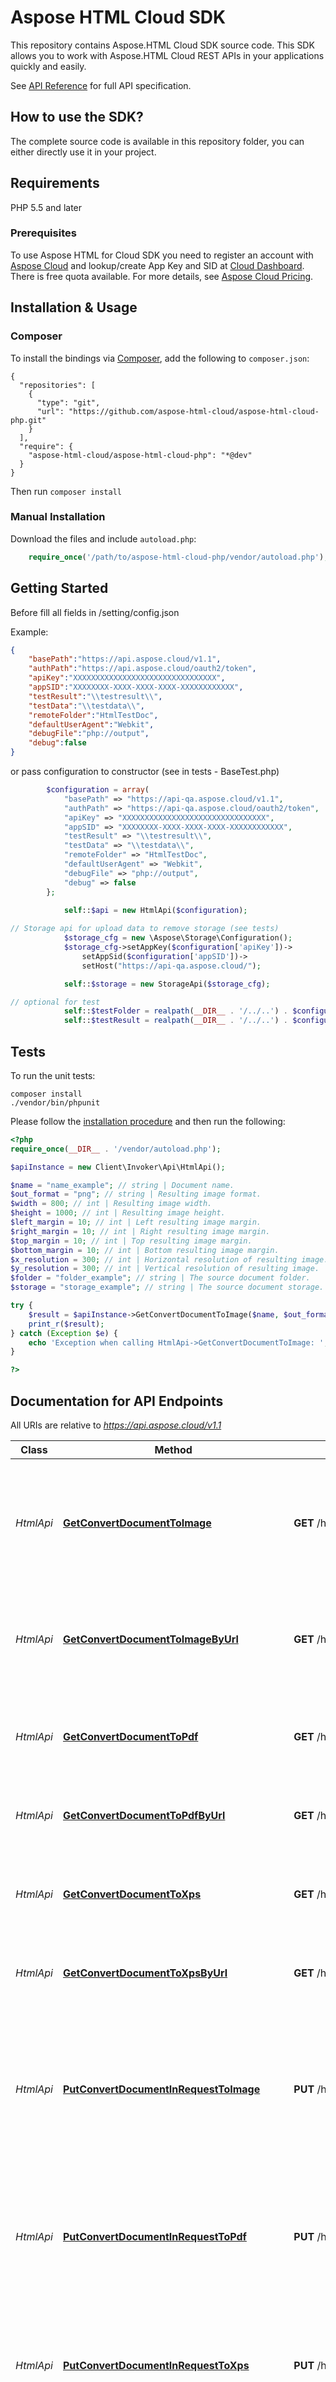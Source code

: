 # Aspose HTML Cloud SDK 

This repository contains Aspose.HTML Cloud SDK source code. This SDK allows you to work with Aspose.HTML Cloud REST APIs in your applications quickly and easily.

See [API Reference](https://apireference.aspose.cloud/html/) for full API specification.

## How to use the SDK?
The complete source code is available in this repository folder, you can either directly use it in your project.

## Requirements

PHP 5.5 and later

### Prerequisites

To use Aspose HTML for Cloud SDK you need to register an account with [Aspose Cloud](https://www.aspose.cloud/) and lookup/create App Key and SID at [Cloud Dashboard](https://dashboard.aspose.cloud/#/apps). There is free quota available. For more details, see [Aspose Cloud Pricing](https://purchase.aspose.cloud/pricing).


## Installation & Usage
### Composer

To install the bindings via [Composer](http://getcomposer.org/), add the following to `composer.json`:

```
{
  "repositories": [
    {
      "type": "git",
      "url": "https://github.com/aspose-html-cloud/aspose-html-cloud-php.git"
    }
  ],
  "require": {
    "aspose-html-cloud/aspose-html-cloud-php": "*@dev"
  }
}
```

Then run `composer install`

### Manual Installation

Download the files and include `autoload.php`:

```php
    require_once('/path/to/aspose-html-cloud-php/vendor/autoload.php');
```

## Getting Started

Before fill all fields in /setting/config.json   

Example:   
```json
{
    "basePath":"https://api.aspose.cloud/v1.1",
    "authPath":"https://api.aspose.cloud/oauth2/token",
    "apiKey":"XXXXXXXXXXXXXXXXXXXXXXXXXXXXXXXX",
    "appSID":"XXXXXXXX-XXXX-XXXX-XXXX-XXXXXXXXXXXX",
    "testResult":"\\testresult\\",
    "testData":"\\testdata\\",
	"remoteFolder":"HtmlTestDoc",
	"defaultUserAgent":"Webkit",
	"debugFile":"php://output",
	"debug":false
}
```

or pass configuration to constructor (see in tests - BaseTest.php) 

```php
        $configuration = array(
            "basePath" => "https://api-qa.aspose.cloud/v1.1",
            "authPath" => "https://api-qa.aspose.cloud/oauth2/token",
            "apiKey" => "XXXXXXXXXXXXXXXXXXXXXXXXXXXXXXXX",
            "appSID" => "XXXXXXXX-XXXX-XXXX-XXXX-XXXXXXXXXXXX",
            "testResult" => "\\testresult\\",
            "testData" => "\\testdata\\",
            "remoteFolder" => "HtmlTestDoc",
            "defaultUserAgent" => "Webkit",
            "debugFile" => "php://output",
            "debug" => false
        };
            
            self::$api = new HtmlApi($configuration);

// Storage api for upload data to remove storage (see tests)           
            $storage_cfg = new \Aspose\Storage\Configuration();
            $storage_cfg->setAppKey($configuration['apiKey'])->
                setAppSid($configuration['appSID'])->
                setHost("https://api-qa.aspose.cloud/");

            self::$storage = new StorageApi($storage_cfg);

// optional for test
            self::$testFolder = realpath(__DIR__ . '/../..') . $configuration['testData'];
            self::$testResult = realpath(__DIR__ . '/../..') . $configuration['testResult'];
```

## Tests

To run the unit tests:

```
composer install
./vendor/bin/phpunit
```


Please follow the [installation procedure](#installation--usage) and then run the following:

```php
<?php
require_once(__DIR__ . '/vendor/autoload.php');

$apiInstance = new Client\Invoker\Api\HtmlApi();

$name = "name_example"; // string | Document name.
$out_format = "png"; // string | Resulting image format.
$width = 800; // int | Resulting image width.
$height = 1000; // int | Resulting image height.
$left_margin = 10; // int | Left resulting image margin.
$right_margin = 10; // int | Right resulting image margin.
$top_margin = 10; // int | Top resulting image margin.
$bottom_margin = 10; // int | Bottom resulting image margin.
$x_resolution = 300; // int | Horizontal resolution of resulting image.
$y_resolution = 300; // int | Vertical resolution of resulting image.
$folder = "folder_example"; // string | The source document folder.
$storage = "storage_example"; // string | The source document storage.

try {
    $result = $apiInstance->GetConvertDocumentToImage($name, $out_format, $width, $height, $left_margin, $right_margin, $top_margin, $bottom_margin, $x_resolution, $y_resolution, $folder, $storage);
    print_r($result);
} catch (Exception $e) {
    echo 'Exception when calling HtmlApi->GetConvertDocumentToImage: ', $e->getMessage(), PHP_EOL;
}

?>
```

## Documentation for API Endpoints

All URIs are relative to *https://api.aspose.cloud/v1.1*

Class | Method | HTTP request | Description
------------ | ------------- | ------------- | -------------
*HtmlApi* | [**GetConvertDocumentToImage**](docs/Api/ConversionApi.md#GetConvertDocumentToImage) | **GET** /html/{name}/convert/image/{outFormat} | Convert the HTML document from the storage by its name to the specified image format.
*HtmlApi* | [**GetConvertDocumentToImageByUrl**](docs/Api/ConversionApi.md#GetConvertDocumentToImageByUrl) | **GET** /html/convert/image/{outFormat} | Convert the HTML page from the web by its URL to the specified image format.
*HtmlApi* | [**GetConvertDocumentToPdf**](docs/Api/ConversionApi.md#GetConvertDocumentToPdf) | **GET** /html/{name}/convert/pdf | Convert the HTML document from the storage by its name to PDF.
*HtmlApi* | [**GetConvertDocumentToPdfByUrl**](docs/Api/ConversionApi.md#GetConvertDocumentToPdfByUrl) | **GET** /html/convert/pdf | Convert the HTML page from the web by its URL to PDF.
*HtmlApi* | [**GetConvertDocumentToXps**](docs/Api/ConversionApi.md#GetConvertDocumentToXps) | **GET** /html/{name}/convert/xps | Convert the HTML document from the storage by its name to XPS.
*HtmlApi* | [**GetConvertDocumentToXpsByUrl**](docs/Api/ConversionApi.md#GetConvertDocumentToXpsByUrl) | **GET** /html/convert/xps | Convert the HTML page from the web by its URL to XPS.
*HtmlApi* | [**PutConvertDocumentInRequestToImage**](docs/Api/ConversionApi.md#PutConvertDocumentInRequestToImage) | **PUT** /html/convert/image/{outFormat} | Converts the HTML document (in request content) to the specified image format and uploads resulting file to storage.
*HtmlApi* | [**PutConvertDocumentInRequestToPdf**](docs/Api/ConversionApi.md#PutConvertDocumentInRequestToPdf) | **PUT** /html/convert/pdf | Converts the HTML document (in request content) to PDF and uploads resulting file to storage.
*HtmlApi* | [**PutConvertDocumentInRequestToXps**](docs/Api/ConversionApi.md#PutConvertDocumentInRequestToXps) | **PUT** /html/convert/xps | Converts the HTML document (in request content) to XPS and uploads resulting file to storage.
*HtmlApi* | [**PutConvertDocumentToImage**](docs/Api/ConversionApi.md#PutConvertDocumentToImage) | **PUT** /html/{name}/convert/image/{outFormat} | Converts the HTML document (located on storage) to the specified image format and uploads resulting file to storage.
*HtmlApi* | [**PutConvertDocumentToPdf**](docs/Api/ConversionApi.md#PutConvertDocumentToPdf) | **PUT** /html/{name}/convert/pdf | Converts the HTML document (located on storage) to PDF and uploads resulting file to storage.
*HtmlApi* | [**PutConvertDocumentToXps**](docs/Api/ConversionApi.md#PutConvertDocumentToXps) | **PUT** /html/{name}/convert/xps | Converts the HTML document (located on storage) to XPS and uploads resulting file to storage.
*HtmlApi* | [**GetDocumentFragmentByXPath**](docs/Api/DocumentApi.md#GetDocumentFragmentByXPath) | **GET** /html/{name}/fragments/{outFormat} | Return list of HTML fragments matching the specified XPath query.
*HtmlApi* | [**GetDocumentFragmentByXPathByUrl**](docs/Api/DocumentApi.md#GetDocumentFragmentByXPathByUrl) | **GET** /html/fragments/{outFormat} | Return list of HTML fragments matching the specified XPath query by the source page URL.
*HtmlApi* | [**GetDocumentFragmentsByCSSSelector**](docs/Api/DocumentApi.md#GetDocumentFragmentsByCSSSelector) | **GET** /html/{name}/fragments/css/{outFormat} | Return list of HTML fragments matching the specified CSS selector.
*HtmlApi* | [**GetDocumentFragmentsByCSSSelectorByUrl**](docs/Api/DocumentApi.md#GetDocumentFragmentsByCSSSelectorByUrl) | **GET** /html/fragments/css/{outFormat} | Return list of HTML fragments matching the specified CSS selector by the source page URL.
*HtmlApi* | [**GetDocumentImages**](docs/Api/DocumentApi.md#GetDocumentImages) | **GET** /html/{name}/images/all | Return all HTML document images packaged as a ZIP archive.
*HtmlApi* | [**GetDocumentImagesByUrl**](docs/Api/DocumentApi.md#GetDocumentImagesByUrl) | **GET** /html/images/all | Return all HTML page images packaged as a ZIP archive by the source page URL.
*HtmlApi* | [**GetRecognizeAndImportToHtml**](docs/Api/OcrApi.md#GetRecognizeAndImportToHtml) | **GET** /html/{name}/ocr/import | Recognize text from the image file in the storage and import it to HTML format.
*HtmlApi* | [**GetRecognizeAndTranslateToHtml**](docs/Api/OcrApi.md#GetRecognizeAndTranslateToHtml) | **GET** /html/{name}/ocr/translate/{srcLang}/{resLang} | Recognize text from the image file in the storage, import it to HTML format and translate to specified language.
*HtmlApi* | [**GetTranslateDocument**](docs/Api/TranslationApi.md#GetTranslateDocument) | **GET** /html/{name}/translate/{srcLang}/{resLang} | Translate the HTML document specified by the name from default or specified storage.
*HtmlApi* | [**GetTranslateDocumentByUrl**](docs/Api/TranslationApi.md#GetTranslateDocumentByUrl) | **GET** /html/translate/{srcLang}/{resLang} | Translate the HTML document from Web specified by its URL.
*HtmlApi* | [**GetDetectHtmlKeywords**](docs/Api/SummarizationApi.md#GetDetectHtmlKeywords) | **GET** /html/{name}/summ/keywords | Get the HTML document keywords using the keyword detection service.
*HtmlApi* | [**GetDetectHtmlKeywordsByUrl**](docs/Api/SummarizationApi.md#GetDetectHtmlKeywordsByUrl) | **GET** /html/summ/keywords | Get the keywords from HTML document from Web specified by its URL using the keyword detection service
*HtmlApi* | [**GetMergeHtmlTemplate**](docs/Api/TemplateMergeApi.md#GetMergeHtmlTemplate) | **GET** /html/{templateName}/merge | Populate HTML document template with data located as a file in the storage.
*HtmlApi* | [**PutMergeHtmlTemplate**](docs/Api/TemplateMergeApi.md#PutMergeHtmlTemplate) | **PUT** /html/{templateName}/merge | Populate HTML document template with data from the request body. Result document will be saved to storage.


## Documentation For Authorization

## oauth

- **Type**: OAuth
- **Flow**: application
- **Authorization URL**: "https://api.aspose.cloud/oauth2/token"
- **Scopes**: N/A

### Examples
Test uses [StorageApi](https://github.com/aspose-storage-cloud/aspose-storage-cloud-php) for upload(download) file to(from) remote storage. 

[Tests](./test/Api/) contain various examples of using the Aspose.HTML SDK.


## Author
Aspose
